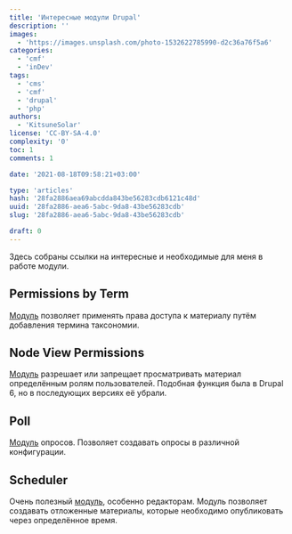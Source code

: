 ```yaml
---
title: 'Интересные модули Drupal'
description: ''
images:
  - 'https://images.unsplash.com/photo-1532622785990-d2c36a76f5a6'
categories:
  - 'cmf'
  - 'inDev'
tags:
  - 'cms'
  - 'cmf'
  - 'drupal'
  - 'php'
authors:
  - 'KitsuneSolar'
license: 'CC-BY-SA-4.0'
complexity: '0'
toc: 1
comments: 1

date: '2021-08-18T09:58:21+03:00'

type: 'articles'
hash: '28fa2886aea69abcdda843be56283cdb6121c48d'
uuid: '28fa2886-aea6-5abc-9da8-43be56283cdb'
slug: '28fa2886-aea6-5abc-9da8-43be56283cdb'

draft: 0
---
```


Здесь собраны ссылки на интересные и необходимые для меня в работе модули.

<!--more-->

## Permissions by Term

[Модуль](https://www.drupal.org/project/permissions_by_term) позволяет применять права доступа к материалу путём добавления термина таксономии.

## Node View Permissions

[Модуль](https://www.drupal.org/project/node_view_permissions) разрешает или запрещает просматривать материал определённым ролям пользователей. Подобная функция была в Drupal 6, но в последующих версиях её убрали.

## Poll

[Модуль](https://www.drupal.org/project/poll) опросов. Позволяет создавать опросы в различной конфигурации.

## Scheduler

Очень полезный [модуль](https://www.drupal.org/project/scheduler), особенно редакторам. Модуль позволяет создавать отложенные материалы, которые необходимо опубликовать через определённое время.
